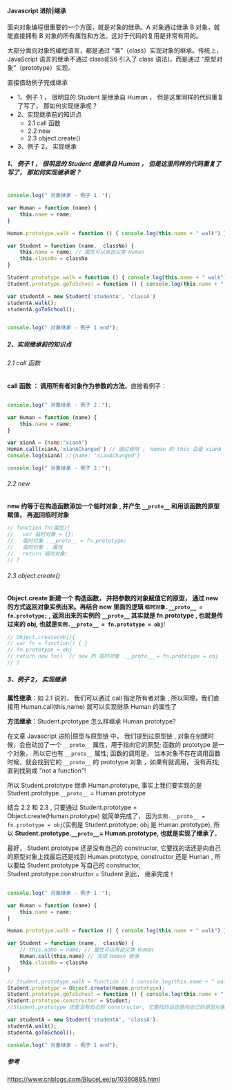 #### Javascript 进阶|继承

面向对象编程很重要的一个方面，就是对象的继承。A 对象通过继承 B 对象，就能直接拥有 B 对象的所有属性和方法。这对于代码的复用是非常有用的。

大部分面向对象的编程语言，都是通过 “类”（class）实现对象的继承。传统上，JavaScript 语言的继承不通过 class(ES6 引入了 class 语法)，而是通过 “原型对象”（prototype）实现。

直接借助例子完成继承
- 1、例子 1 ， 很明显的 Student 是继承自 Human ， 但是这里同样的代码重复了写了， 那如何实现继承呢？
- 2、实现继承前的知识点
  - 2.1 call 函数
  - 2.2 new
  - 2.3 object.create()
- 3、例子 2， 实现继承

##### 1、 例子 1 ， 很明显的 Student 是继承自 Human ， 但是这里同样的代码重复了写了， 那如何实现继承呢？
``` javascript

console.log(" 对象继承 - 例子 1：");

var Human = function (name) { 
    this.name = name;
}

Human.prototype.walk = function () { console.log(this.name + " walk") };

var Student = function (name,  classNo) {
    this.name = name; // 属性可以来自父类 Human
    this.classNo = classNo
}

Student.prototype.walk = function () { console.log(this.name + " walk") }; // 方法可以来自父类 Human
Student.prototype.goToSchool = function () { console.log(this.name + " go to school class " + this.classNo) };

var studentA = new Student('studentA', 'classA')
studentA.walk();
studentA.goToSchool();


console.log(" 对象继承 - 例子 1 end");

```

##### 2、实现继承前的知识点
###### 2.1 call 函数

**call 函数 ： 调用所有者对象作为参数的方法**。直接看例子：

``` javascript

console.log(" 对象继承 - 例子 2：");

var Human = function (name) { 
    this.name = name;
}

var xianA = {name:"xianA"}
Human.call(xianA,'xianAChanged') // 通过调用 ， Human 的 this 会是 xianA
console.log(xianA) //{name: "xianAChanged"}

console.log(" 对象继承 - 例子 2：");

```


###### 2.2 new

**new 约等于在构造函数添加一个临时对象 ,  并产生 `__proto__` 和用该函数的原型赋值， 再返回临时对象**

``` javascript
// function fn(属性){
//   var 临时对象 = {};
//   临时对象 .__proto__ = fn.prototype;
//   临时对象 . 属性
//   return 临时对象;
// }
```

###### 2.3 object.create()

**Object.create 新建一个 构造函数， 并把参数的对象赋值它的原型， 通过 new 的方式返回对象实例出来。**再结合 new 里面的逻辑 `临时对象.__proto__ = fn.prototype;` , 返回出来的实例的 `__proto__` 其实就是 fn.prototype , 也就是传过来的 obj, 也就是**`实例.__proto__ = fn.prototype = obj`**!

``` javascript
// Object.create(obj){
// var fn = function() { }
// fn.prototype = obj 
// return new fn()  // new 的 临时对象 .__proto__ = fn.prototype = obj
// }
```

##### 3、例子 2， 实现继承

**属性继承**：如 2.1 说的， 我们可以通过 call 指定所有者对象 , 所以同理，我们直接用 Human.call(this,name) 就可以实现继承 Human 的属性了

**方法继承**：Student.prototype 怎么样继承 Human.prototype? 

在文章 Javascript 进阶|原型与原型链 中， 我们提到过原型链 , 对象在创建时候，会自动加了一个 `__proto__` 属性，用于指向它的原型; 函数的 prototype 是一个对象， 所以它也有 `__proto__` 属性; 函数的调用是， 当本对象不存在调用函数时候，就会找到它的 `__proto__` 的 prototype 对象 ，如果有就调用， 没有再找; 直到找到或 "not a function"!

所以 Student.prototype 继承 Human.prototype, 事实上我们要实现的是 Student.prototype.`__proto__` = Human.prototype

结合 2.2 和 2.3 , 只要通过 Student.prototype = Object.create(Human.prototype) 就简单完成了， 因为`实例.__proto__ = fn.prototype = obj`(实例是 Student.prototype; obj 是 Human.prototype), 所以 **Student.prototype.`__proto__`= Human.prototype, 也就是实现了继承了**。

最好， Student.prototype 还是没有自己的 constructor, 它要找的话还是向自己的原型对象上找最后还是找到 Human.prototype, constructor 还是 Human , 所以要给 Student.prototype 写自己的 constructor, Student.prototype.constructor = Student 到此， 继承完成！
 

``` javascript

console.log(" 对象继承 - 例子 1：");

var Human = function (name) { 
    this.name = name;
}

Human.prototype.walk = function () { console.log(this.name + " walk") };

var Student = function (name,  classNo) {
    // this.name = name; // 属性可以来自父类 Human
    Human.call(this,name) // 完成 Human 继承
    this.classNo = classNo
}

// Student.prototype.walk = function () { console.log(this.name + " walk") }; // 方法可以来自父类 Human
Student.prototype = Object.create(Human.prototype);
Student.prototype.goToSchool = function () { console.log(this.name + " go to school class " + this.classNo) };
Student.prototype.constructor = Student;
//Student.prototype 还是没有自己的 constructor, 它要找的话还是向自己的原型对象上找最后还是找到 Human.prototype, constructor 还是 Human , 所以要给 Student.prototype 写自己的 constructor:

var studentA = new Student('studentA', 'classA');
studentA.walk();
studentA.goToSchool();

console.log(" 对象继承 - 例子 1 end");

```

##### 参考

https://www.cnblogs.com/BluceLee/p/10360885.html